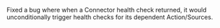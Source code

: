 Fixed a bug where when a Connector health check returned, it would unconditionally trigger health checks for its dependent Action/Sources.
